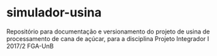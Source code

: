 # simulador-usina
Repositório para documentação e versionamento do projeto de usina de processamento de cana de açúcar, para a disciplina Projeto Integrador I 2017/2 FGA-UnB
